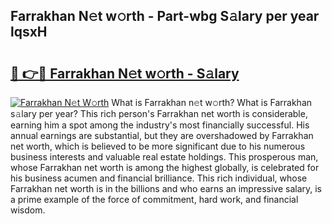 ## Farrakhan N𝚎t w𝚘rth - Part-wbg S𝚊lary per year lqsxH

# <h2><a href="http://gc0gc4.nevu.top/?p=Farrakhan">🔗 👉🔴 Farrakhan N𝚎t w𝚘rth - S𝚊lary</a></h2>

[![Farrakhan N𝚎t W𝚘rth](https://i.imgur.com/Oavwk0R.jpeg)](http://gc0gc4.nevu.top/?p=Farrakhan)
What is Farrakhan n𝚎t w𝚘rth? What is Farrakhan s𝚊lary per year?
This rich person's Farrakhan net worth is considerable, earning him a spot among the industry's most financially successful. His annual earnings are substantial, but they are overshadowed by Farrakhan net worth, which is believed to be more significant due to his numerous business interests and valuable real estate holdings. This prosperous man, whose Farrakhan net worth is among the highest globally, is celebrated for his business acumen and financial brilliance. This rich individual, whose Farrakhan net worth is in the billions and who earns an impressive salary, is a prime example of the force of commitment, hard work, and financial wisdom.
